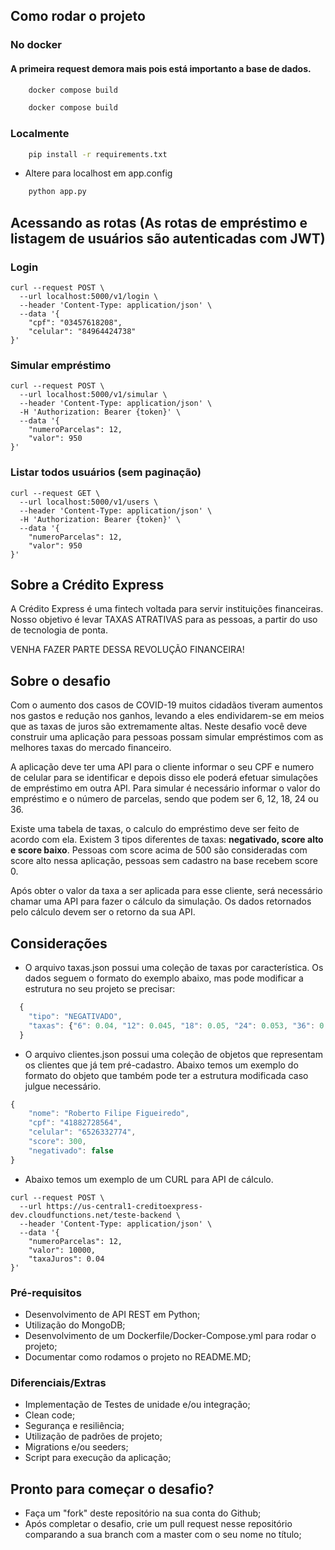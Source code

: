 ## Como rodar o projeto


### No docker

#### A primeira request demora mais pois está importanto a base de dados.

```bash
	docker compose build
```
```bash
	docker compose build
```

### Localmente

```bash
	pip install -r requirements.txt 
```
- Altere para localhost em app.config
```bash
	python app.py
```

## Acessando as rotas (As rotas de empréstimo e listagem de usuários são autenticadas com JWT)

### Login

```shell
curl --request POST \
  --url localhost:5000/v1/login \
  --header 'Content-Type: application/json' \
  --data '{
    "cpf": "03457618208",
    "celular": "84964424738"
}'
```

### Simular empréstimo

```shell
curl --request POST \
  --url localhost:5000/v1/simular \
  --header 'Content-Type: application/json' \
  -H 'Authorization: Bearer {token}' \
  --data '{
    "numeroParcelas": 12,
    "valor": 950
}'
```

### Listar todos usuários (sem paginação)

```shell
curl --request GET \
  --url localhost:5000/v1/users \
  --header 'Content-Type: application/json' \
  -H 'Authorization: Bearer {token}' \
  --data '{
    "numeroParcelas": 12,
    "valor": 950
}'
```

## Sobre a Crédito Express

A Crédito Express é uma fintech voltada para servir instituições financeiras. Nosso objetivo é levar TAXAS ATRATIVAS para as pessoas, a partir do uso de tecnologia de ponta.

VENHA FAZER PARTE DESSA REVOLUÇÃO FINANCEIRA!


## Sobre o desafio

Com o aumento dos casos de COVID-19 muitos cidadãos tiveram aumentos nos gastos e redução nos ganhos, levando a eles endividarem-se em meios que as taxas de juros são extremamente altas. Neste desafio você deve construir uma aplicação para pessoas possam simular empréstimos com as melhores taxas do mercado financeiro.

A aplicação deve ter uma API para o cliente informar o seu CPF e numero de celular para se identificar e depois disso ele poderá efetuar simulações de empréstimo em outra API. Para simular é necessário informar o valor do empréstimo e o número de parcelas, sendo que podem ser 6, 12, 18, 24 ou 36.

Existe uma tabela de taxas, o calculo do empréstimo deve ser feito de acordo com ela. Existem 3 tipos diferentes de taxas: **negativado, score alto e score baixo**. Pessoas com score acima de 500 são consideradas com score alto nessa aplicação, pessoas sem cadastro na base recebem score 0.

Após obter o valor da taxa a ser aplicada para esse cliente, será necessário chamar uma API para fazer o cálculo da simulação. Os dados retornados pelo cálculo devem ser o retorno da sua API.


## Considerações

- O arquivo taxas.json possui uma coleção de taxas por característica. Os dados seguem o formato do exemplo abaixo, mas pode modificar a estrutura no seu projeto se precisar:

```javascript
  {
	"tipo": "NEGATIVADO",
	"taxas": {"6": 0.04, "12": 0.045, "18": 0.05, "24": 0.053, "36": 0.055}
  }
```
- O arquivo clientes.json possui uma coleção de objetos que representam os clientes que já tem pré-cadastro. Abaixo temos um exemplo do formato do objeto que também pode ter a estrutura modificada caso julgue necessário.

```javascript
{
	"nome": "Roberto Filipe Figueiredo",
	"cpf": "41882728564",
	"celular": "6526332774",
	"score": 300,
	"negativado": false
}
```

- Abaixo temos um exemplo de um CURL para API de cálculo.

```shell
curl --request POST \
  --url https://us-central1-creditoexpress-dev.cloudfunctions.net/teste-backend \
  --header 'Content-Type: application/json' \
  --data '{
	"numeroParcelas": 12,
	"valor": 10000,
	"taxaJuros": 0.04
}'
```

### Pré-requisitos
- Desenvolvimento de API REST em Python;
- Utilização do MongoDB;
- Desenvolvimento de um Dockerfile/Docker-Compose.yml para rodar o projeto;
- Documentar como rodamos o projeto no README.MD;

### Diferenciais/Extras
- Implementação de Testes de unidade e/ou integração;
- Clean code;
- Segurança e resiliência;
- Utilização de padrões de projeto;
- Migrations e/ou seeders;
- Script para execução da aplicação;

## Pronto para começar o desafio?

- Faça um "fork" deste repositório na sua conta do Github;
- Após completar o desafio, crie um pull request nesse repositório comparando a sua branch com a master com o seu nome no título;
